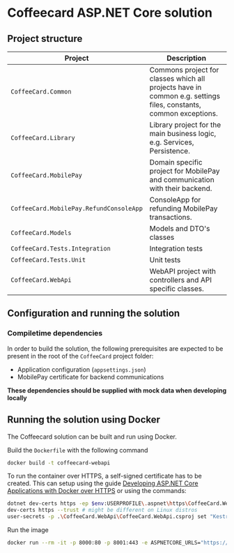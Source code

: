 # Coffeecard ASP.NET Core solution

## Project structure

| Project                                 	| Description                                                                                                      	|
|-----------------------------------------	|------------------------------------------------------------------------------------------------------------------	|
| `CoffeeCard.Common`                     	| Commons project for classes which all projects have in common e.g. settings files, constants, common exceptions. 	|
| `CoffeeCard.Library`                    	| Library project for the main business logic, e.g. Services, Persistence.                                         	|
| `CoffeeCard.MobilePay`                  	| Domain specific project for MobilePay and communication with their backend.                                      	|
| `CoffeeCard.MobilePay.RefundConsoleApp` 	| ConsoleApp for refunding MobilePay transactions.                                                                 	|
| `CoffeeCard.Models`                     	| Models and DTO's classes                                                                                         	|
| `CoffeeCard.Tests.Integration`          	| Integration tests                                                                                                	|
| `CoffeeCard.Tests.Unit`                 	| Unit tests                                                                                                       	|
| `CoffeeCard.WebApi`                     	| WebAPI project with controllers and API specific classes.  

## Configuration and running the solution

### Compiletime dependencies

In order to build the solution, the following prerequisites are expected to be present in the root of the `CoffeeCard` project folder:

- Application configuration (`appsettings.json`)
- MobilePay certificate for backend communications

**These dependencies should be supplied with mock data when developing locally**

## Running the solution using Docker

The Coffeecard solution can be built and run using Docker. 

Build the `Dockerfile` with the following command
```bash
docker build -t coffeecard-webapi
```

To run the container over HTTPS, a self-signed certificate has to be created. This can setup using the guide [Developing ASP.NET Core Applications with Docker over HTTPS](https://github.com/dotnet/dotnet-docker/blob/main/samples/run-aspnetcore-https-development.md#building-and-running-the-sample-with-https) or using the commands:
```bash
dotnet dev-certs https -ep $env:USERPROFILE\.aspnet\https\CoffeeCard.WebApi.pfx -p crypticpassword
dev-certs https --trust # might be different on Linux distros
user-secrets -p .\CoffeeCard.WebApi\CoffeeCard.WebApi.csproj set "Kestrel:Certificates:Development:Password" "crypticpassword"
```

Run the image
```bash
docker run --rm -it -p 8000:80 -p 8001:443 -e ASPNETCORE_URLS="https://+;http://+" -e ASPNETCORE_HTTPS_PORT=8001 -e ASPNETCORE_ENVIRONMENT=Development -v $env:APPDATA\microsoft\UserSecrets\:/root/.microsoft/usersecrets -v $env:USERPROFILE\.aspnet\https:/root/.aspnet/https/ coffeecard-webapi
```